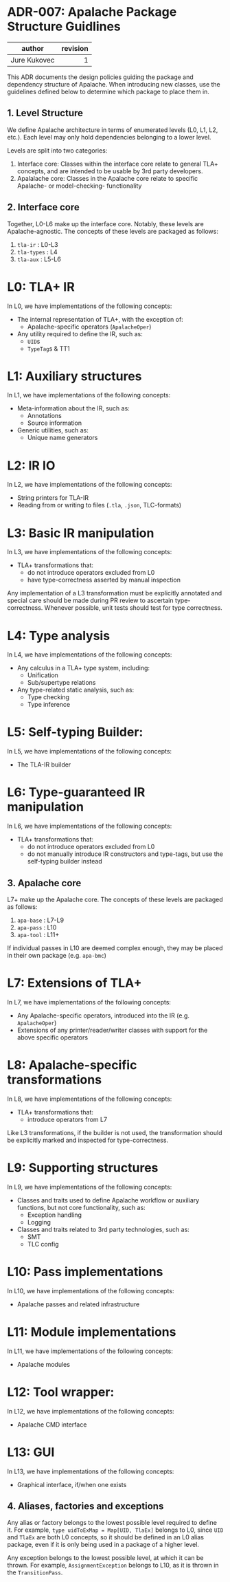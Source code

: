 # ADR-007: Apalache Package Structure Guidlines

| author       | revision |
| ------------ | --------:|
| Jure Kukovec |        1 |

This ADR documents the design policies guiding the package and dependency structure of Apalache.
When introducing new classes, use the guidelines defined below to determine which package to place them in.

## 1. Level Structure

We define Apalache architecture in terms of enumerated levels (L0, L1, L2, etc.). Each level may only hold dependencies belonging to a lower level.

Levels are split into two categories:
  1. Interface core: Classes within the interface core relate to general TLA+ concepts, and are intended to be usable by 3rd party developers.
  2. Apalalache core: Classes in the Apalache core relate to specific Apalache- or model-checking- functionality

## 2. Interface core

Together, L0-L6 make up the interface core. Notably, these levels are Apalache-agnostic. The concepts of these levels are packaged as follows:
 1. `tla-ir`    : L0-L3
 2. `tla-types` : L4
 3. `tla-aux`   : L5-L6

# L0: TLA+ IR

In L0, we have implementations of the following concepts:
 - The internal representation of TLA+, with the exception of:
   - Apalache-specific operators (`ApalacheOper`)
 - Any utility required to define the IR, such as:
   - `UID`s
   - `TypeTag`s & TT1

# L1: Auxiliary structures

In L1, we have implementations of the following concepts:
 - Meta-information about the IR, such as:
   - Annotations
   - Source information
 - Generic utilities, such as:
   - Unique name generators

# L2: IR IO

In L2, we have implementations of the following concepts:
 - String printers for TLA-IR
 - Reading from or writing to files (`.tla`, `.json`, TLC-formats) 

# L3: Basic IR manipulation

In L3, we have implementations of the following concepts:
 - TLA+ transformations that:
   - do not introduce operators excluded from L0
   - have type-correctness asserted by manual inspection

Any implementation of a L3 transformation must be explicitly annotated and 
special care should be made during PR review to ascertain type-correctness. Whenever possible, unit tests should test for type correctness.

# L4: Type analysis

In L4, we have implementations of the following concepts:
 - Any calculus in a TLA+ type system, including:
   - Unification
   - Sub/supertype relations 
 - Any type-related static analysis, such as:
   - Type checking
   - Type inference

# L5: Self-typing Builder:

In L5, we have implementations of the following concepts:
 - The TLA-IR builder

# L6: Type-guaranteed IR manipulation

In L6, we have implementations of the following concepts:
 - TLA+ transformations that:
   - do not introduce operators excluded from L0
   - do not manually introduce IR constructors and type-tags, but use the self-typing builder instead

## 3. Apalache core

L7+ make up the Apalache core. The concepts of these levels are packaged as follows:
 1. `apa-base` : L7-L9
 2. `apa-pass` : L10
 3. `apa-tool` : L11+

If individual passes in L10 are deemed complex enough, they may be placed in their own package (e.g. `apa-bmc`)

# L7: Extensions of TLA+

In L7, we have implementations of the following concepts:
 - Any Apalache-specific operators, introduced into the IR (e.g. `ApalacheOper`)
 - Extensions of any printer/reader/writer classes with support for the above specific operators

# L8: Apalache-specific transformations

In L8, we have implementations of the following concepts:
 - TLA+ transformations that:
   - introduce operators from L7

Like L3 transformations, if the builder is not used, the transformation should be explicitly marked and inspected for type-correctness.

# L9: Supporting structures

In L9, we have implementations of the following concepts:
 - Classes and traits used to define Apalache workflow or auxiliary functions, but not core functionality, such as:
   - Exception handling
   - Logging
 - Classes and traits related to 3rd party technologies, such as:
   - SMT
   - TLC config

# L10: Pass implementations

In L10, we have implementations of the following concepts:
 - Apalache passes and related infrastructure

# L11: Module implementations

In L11, we have implementations of the following concepts:
- Apalache modules

# L12: Tool wrapper:

In L12, we have implementations of the following concepts:
 - Apalache CMD interface

# L13: GUI

In L13, we have implementations of the following concepts:
 - Graphical interface, if/when one exists

## 4. Aliases, factories and exceptions

Any alias or factory belongs to the lowest possible level required to define it. For example, `type uidToExMap = Map[UID, TlaEx]` belongs to L0, since `UID` and `TlaEx` are both L0 concepts, so it should be defined in an L0 alias package, even if it is only being used in a package of a higher level. 

Any exception belongs to the lowest possible level, at which it can be thrown. For example, `AssignmentException` belongs to L10, as it is thrown in the `TransitionPass`.

